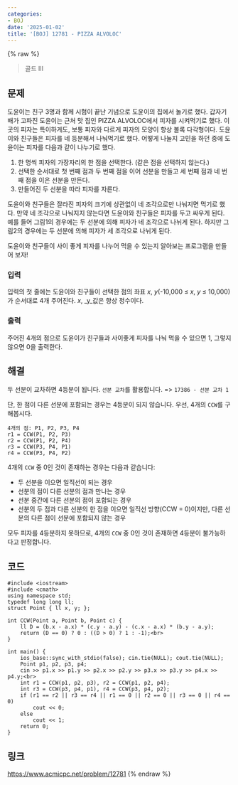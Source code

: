 ```yaml
---
categories:
- BOJ
date: '2025-01-02'
title: '[BOJ] 12781 - PIZZA ALVOLOC'
---
```


{% raw %}
> 골드 III<br>

## 문제
도윤이는 친구 3명과 함께 시험이 끝난 기념으로 도윤이의 집에서 놀기로 했다. 갑자기 배가 고파진 도윤이는 근처 맛 집인 PIZZA ALVOLOC에서 피자를 시켜먹기로 했다. 이 곳의 피자는 특이하게도, 보통 피자와 다르게 피자의 모양이 항상 볼록 다각형이다. 도윤이와 친구들은 피자를 네 등분해서 나눠먹기로 했다. 어떻게 나눌지 고민을 하던 중에 도윤이는 피자를 다음과 같이 나누기로 했다.

1.  한 명씩 피자의 가장자리의 한 점을 선택한다. (같은 점을 선택하지 않는다.)
2.  선택한 순서대로 첫 번째 점과 두 번째 점을 이어 선분을 만들고 세 번째 점과 네 번째 점을 이은 선분을 만든다.
3.  만들어진 두 선분을 따라 피자를 자른다.

도윤이와 친구들은 잘라진 피자의 크기에 상관없이 네 조각으로만 나눠지면 먹기로 했다. 만약 네 조각으로 나눠지지 않는다면 도윤이와 친구들은 피자를 두고 싸우게 된다. 예를 들어 그림1의 경우에는 두 선분에 의해 피자가 네 조각으로 나뉘게 된다. 하지만 그림2의 경우에는 두 선분에 의해 피자가 세 조각으로 나뉘게 된다.

도윤이와 친구들이 사이 좋게 피자를 나누어 먹을 수 있는지 알아보는 프로그램을 만들어 보자!

### 입력
입력의 첫 줄에는 도윤이와 친구들이 선택한 점의 좌표  _x_,  _y_(-10,000 ≤  _x_,  _y_  ≤ 10,000)가 순서대로 4개 주어진다.  _x_,  _y_값은 항상 정수이다.

### 출력
주어진 4개의 점으로 도윤이가 친구들과 사이좋게 피자를 나눠 먹을 수 있으면 1, 그렇지 않으면 0을 출력한다.

## 해결
두 선분이 교차하면 4등분이 됩니다. `선분 교차`를 활용합니다. => `17386 - 선분 교차 1`<br>

단, 한 점이 다른 선분에 포함되는 경우는 4등분이 되지 않습니다. 우선, 4개의 `CCW`를 구해봅시다.
```
4개의 점: P1, P2, P3, P4
r1 = CCW(P1, P2, P3)
r2 = CCW(P1, P2, P4)
r3 = CCW(P3, P4, P1)
r4 = CCW(P3, P4, P2)
```

4개의 `CCW` 중 0인 것이 존재하는 경우는 다음과 같습니다:
- 두 선분을 이으면 일직선이 되는 경우
- 선분의 점이 다른 선분의 점과 만나는 경우
- 선분 중간에 다른 선분의 점이 포함되는 경우
- 선분의 두 점과 다른 선분의 한 점을 이으면 일직선 방향(CCW = 0)이지만, 다른 선분의 다른 점이 선분에 포함되지 않는 경우

모두 피자를 4등분하지 못하므로, 4개의 `CCW` 중 0인 것이 존재하면 4등분이 불가능하다고 판정합니다.

## 코드
```
#include <iostream>
#include <cmath>
using namespace std;
typedef long long ll;
struct Point { ll x, y; };

int CCW(Point a, Point b, Point c) {
	ll D = (b.x - a.x) * (c.y - a.y) - (c.x - a.x) * (b.y - a.y);
	return (D == 0) ? 0 : ((D > 0) ? 1 : -1);<br>
}

int main() {
	ios_base::sync_with_stdio(false); cin.tie(NULL); cout.tie(NULL);
	Point p1, p2, p3, p4;
	cin >> p1.x >> p1.y >> p2.x >> p2.y >> p3.x >> p3.y >> p4.x >> p4.y;<br>
	int r1 = CCW(p1, p2, p3), r2 = CCW(p1, p2, p4);
	int r3 = CCW(p3, p4, p1), r4 = CCW(p3, p4, p2);
	if (r1 == r2 || r3 == r4 || r1 == 0 || r2 == 0 || r3 == 0 || r4 == 0)
		cout << 0;
	else
		cout << 1;
	return 0;
}
```

## 링크
https://www.acmicpc.net/problem/12781
{% endraw %}